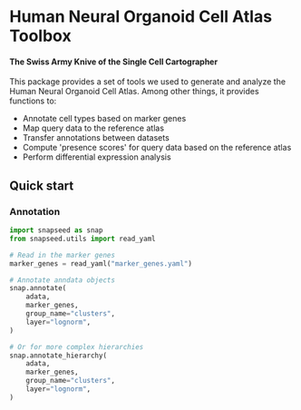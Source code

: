 # Human Neural Organoid Cell Atlas Toolbox
#### The Swiss Army Knive of the Single Cell Cartographer

This package provides a set of tools we used to generate and analyze the Human Neural Organoid Cell Atlas. Among other things, it provides functions to:

- Annotate cell types based on marker genes
- Map query data to the reference atlas
- Transfer annotations between datasets
- Compute 'presence scores' for query data based on the reference atlas
- Perform differential expression analysis


## Quick start

### Annotation



```python
import snapseed as snap
from snapseed.utils import read_yaml

# Read in the marker genes
marker_genes = read_yaml("marker_genes.yaml")

# Annotate anndata objects
snap.annotate(
    adata,
    marker_genes,
    group_name="clusters",
    layer="lognorm",
)

# Or for more complex hierarchies
snap.annotate_hierarchy(
    adata,
    marker_genes,
    group_name="clusters",
    layer="lognorm",
)
```
